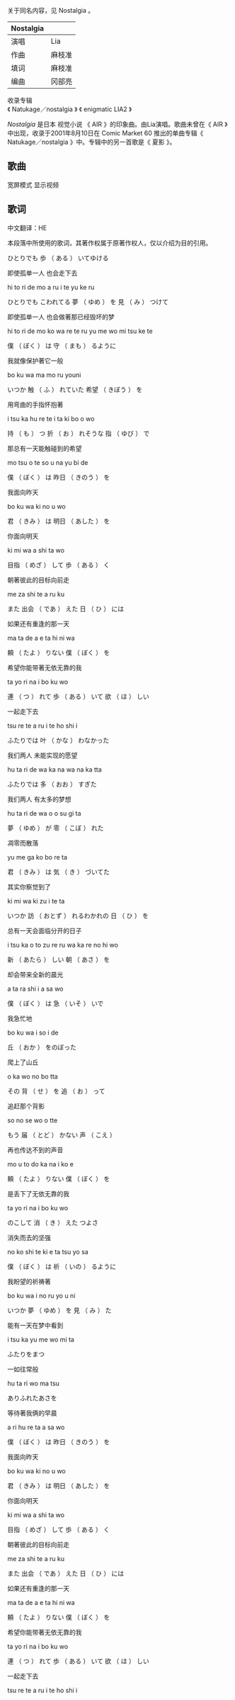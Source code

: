 关于同名内容，见  Nostalgia  。

|  Nostalgia  ||
|---|---|
|演唱  |  Lia   |
|作曲  |  麻枝准   |
|填词  |  麻枝准   |
|编曲  |  冈部亮   |
收录专辑  
《  Natukage／nostalgia  》  《  enigmatic LIA2  》  
  
_Nostalgia_ 是日本  视觉小说  《  AIR  》的印象曲。由Lia演唱。歌曲未曾在《  AIR  》中出现，收录于2001年8月10日在
Comic Market 60  推出的单曲专辑《  Natukage／nostalgia  》中。专辑中的另一首歌是《  夏影  》。

##  歌曲

宽屏模式  显示视频

##  歌词

中文翻译：HE

本段落中所使用的歌词，其著作权属于原著作权人，仅以介绍为目的引用。

ひとりでも  歩  （  ある  ）  いてゆける

即使孤单一人 也会走下去

hi to ri de mo a ru i te yu ke ru

ひとりでも こわれてる  夢  （  ゆめ  ）  を  見  （  み  ）  つけて

即使孤单一人 也会做著那已经毁坏的梦

hi to ri de mo ko wa re te ru yu me wo mi tsu ke te

僕  （  ぼく  ）  は  守  （  まも  ）  るように

我就像保护著它一般

bo ku wa ma mo ru youni

いつか  触  （  ふ  ）  れていた  希望  （  きぼう  ）  を

用弯曲的手指怀抱著

i tsu ka hu re te i ta ki bo o wo

持  （  も  ）  つ  折  （  お  ）  れそうな  指  （  ゆび  ）  で

那总有一天能触碰到的希望

mo tsu o te so u na yu bi de

僕  （  ぼく  ）  は  昨日  （  きのう  ）  を

我面向昨天

bo ku wa ki no u wo

君  （  きみ  ）  は  明日  （  あした  ）  を

你面向明天

ki mi wa a shi ta wo

目指  （  めざ  ）  して  歩  （  ある  ）  く

朝著彼此的目标向前走

me za shi te a ru ku

また  出会  （  であ  ）  えた  日  （  ひ  ）  には

如果还有重逢的那一天

ma ta de a e ta hi ni wa

頼  （  たよ  ）  りない  僕  （  ぼく  ）  を

希望你能带著无依无靠的我

ta yo ri na i bo ku wo

連  （  つ  ）  れて  歩  （  ある  ）  いて  欲  （  ほ  ）  しい

一起走下去

tsu re te a ru i te ho shi i

ふたりでは  叶  （  かな  ）  わなかった

我们两人 未能实现的愿望

hu ta ri de wa ka na wa na ka tta

ふたりでは  多  （  おお  ）  すぎた

我们两人 有太多的梦想

hu ta ri de wa o o su gi ta

夢  （  ゆめ  ）  が  零  （  こぼ  ）  れた

凋零而散落

yu me ga ko bo re ta

君  （  きみ  ）  は  気  （  き  ）  づいてた

其实你察觉到了

ki mi wa ki zu i te ta

いつか  訪  （  おとず  ）  れるわかれの  日  （  ひ  ）  を

总有一天会面临分开的日子

i tsu ka o to zu re ru wa ka re no hi wo

新  （  あたら  ）  しい  朝  （  あさ  ）  を

却会带来全新的晨光

a ta ra shi i a sa wo

僕  （  ぼく  ）  は  急  （  いそ  ）  いで

我急忙地

bo ku wa i so i de

丘  （  おか  ）  をのぼった

爬上了山丘

o ka wo no bo tta

その  背  （  せ  ）  を  追  （  お  ）  って

追赶那个背影

so no se wo o tte

もう  届  （  とど  ）  かない  声  （  こえ  ）

再也传达不到的声音

mo u to do ka na i ko e

頼  （  たよ  ）  りない  僕  （  ぼく  ）  を

是丢下了无依无靠的我

ta yo ri na i bo ku wo

のこして  消  （  き  ）  えた つよさ

消失而去的坚强

no ko shi te ki e ta tsu yo sa

僕  （  ぼく  ）  は  祈  （  いの  ）  るように

我盼望的祈祷著

bo ku wa i no ru yo u ni

いつか  夢  （  ゆめ  ）  を  見  （  み  ）  た

能有一天在梦中看到

i tsu ka yu me wo mi ta

ふたりをまつ

一如往常般

hu ta ri wo ma tsu

ありふれたあさを

等待著我俩的早晨

a ri hu re ta a sa wo

僕  （  ぼく  ）  は  昨日  （  きのう  ）  を

我面向昨天

bo ku wa ki no u wo

君  （  きみ  ）  は  明日  （  あした  ）  を

你面向明天

ki mi wa a shi ta wo

目指  （  めざ  ）  して  歩  （  ある  ）  く

朝著彼此的目标向前走

me za shi te a ru ku

また  出会  （  であ  ）  えた  日  （  ひ  ）  には

如果还有重逢的那一天

ma ta de a e ta hi ni wa

頼  （  たよ  ）  りない  僕  （  ぼく  ）  を

希望你能带著无依无靠的我

ta yo ri na i bo ku wo

連  （  つ  ）  れて  歩  （  ある  ）  いて  欲  （  ほ  ）  しい

一起走下去

tsu re te a ru i te ho shi i